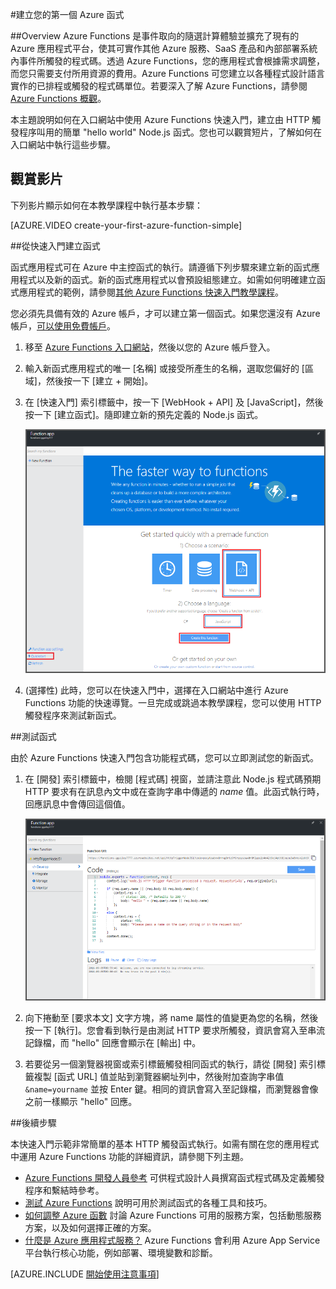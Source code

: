 <properties
   pageTitle="建立您的第一個 Azure 函式 | Microsoft Azure"
   description="在兩分鐘內建立您的第一個 Azure 函式 (無伺服器的應用程式)。"
   services="functions"
   documentationCenter="na"
   authors="ggailey777"
   manager="erikre"
   editor=""
   tags=""
/>

<tags
   ms.service="functions"
   ms.devlang="multiple"
   ms.topic="hero-article"
   ms.tgt_pltfrm="multiple"
   ms.workload="na"
   ms.date="09/08/2016"
   ms.author="glenga"/>

#建立您的第一個 Azure 函式

##Overview
Azure Functions 是事件取向的隨選計算體驗並擴充了現有的 Azure 應用程式平台，使其可實作其他 Azure 服務、SaaS 產品和內部部署系統內事件所觸發的程式碼。透過 Azure Functions，您的應用程式會根據需求調整，而您只需要支付所用資源的費用。Azure Functions 可您建立以各種程式設計語言實作的已排程或觸發的程式碼單位。若要深入了解 Azure Functions，請參閱 [Azure Functions 概觀](functions-overview.md)。

本主題說明如何在入口網站中使用 Azure Functions 快速入門，建立由 HTTP 觸發程序叫用的簡單 "hello world" Node.js 函式。您也可以觀賞短片，了解如何在入口網站中執行這些步驟。

## 觀賞影片

下列影片顯示如何在本教學課程中執行基本步驟：

[AZURE.VIDEO create-your-first-azure-function-simple]

##從快速入門建立函式

函式應用程式可在 Azure 中主控函式的執行。請遵循下列步驟來建立新的函式應用程式以及新的函式。新的函式應用程式以會預設組態建立。如需如何明確建立函式應用程式的範例，請參閱[其他 Azure Functions 快速入門教學課程](functions-create-first-azure-function-azure-portal.md)。

您必須先具備有效的 Azure 帳戶，才可以建立第一個函式。如果您還沒有 Azure 帳戶，[可以使用免費帳戶](https://azure.microsoft.com/free/)。

1. 移至 [Azure Functions 入口網站](https://functions.azure.com/signin)，然後以您的 Azure 帳戶登入。

2. 輸入新函式應用程式的唯一 [名稱] 或接受所產生的名稱，選取您偏好的 [區域]，然後按一下 [建立 + 開始]。

3. 在 [快速入門] 索引標籤中，按一下 [WebHook + API] 及 [JavaScript]，然後按一下 [建立函式]。隨即建立新的預先定義的 Node.js 函式。

	![](./media/functions-create-first-azure-function/function-app-quickstart-node-webhook.png)

4. (選擇性) 此時，您可以在快速入門中，選擇在入口網站中進行 Azure Functions 功能的快速導覽。一旦完成或跳過本教學課程，您可以使用 HTTP 觸發程序來測試新函式。

##測試函式

由於 Azure Functions 快速入門包含功能程式碼，您可以立即測試您的新函式。

1. 在 [開發] 索引標籤中，檢閱 [程式碼] 視窗，並請注意此 Node.js 程式碼預期 HTTP 要求有在訊息內文中或在查詢字串中傳遞的 *name* 值。此函式執行時，回應訊息中會傳回這個值。

	![](./media/functions-create-first-azure-function/function-app-develop-tab-testing.png)

2. 向下捲動至 [要求本文] 文字方塊，將 name 屬性的值變更為您的名稱，然後按一下 [執行]。您會看到執行是由測試 HTTP 要求所觸發，資訊會寫入至串流記錄檔，而 "hello" 回應會顯示在 [輸出] 中。

3. 若要從另一個瀏覽器視窗或索引標籤觸發相同函式的執行，請從 [開發] 索引標籤複製 [函式 URL] 值並貼到瀏覽器網址列中，然後附加查詢字串值 `&name=yourname` 並按 Enter 鍵。相同的資訊會寫入至記錄檔，而瀏覽器會像之前一樣顯示 "hello" 回應。

##後續步驟

本快速入門示範非常簡單的基本 HTTP 觸發函式執行。如需有關在您的應用程式中運用 Azure Functions 功能的詳細資訊，請參閱下列主題。

+ [Azure Functions 開發人員參考](functions-reference.md) 可供程式設計人員撰寫函式程式碼及定義觸發程序和繫結時參考。
+ [測試 Azure Functions](functions-test-a-function.md) 說明可用於測試函式的各種工具和技巧。
+ [如何調整 Azure 函數](functions-scale.md) 討論 Azure Functions 可用的服務方案，包括動態服務方案，以及如何選擇正確的方案。
+ [什麼是 Azure 應用程式服務？](../app-service/app-service-value-prop-what-is.md) Azure Functions 會利用 Azure App Service 平台執行核心功能，例如部署、環境變數和診斷。

[AZURE.INCLUDE [開始使用注意事項](../../includes/functions-get-help.md)]

<!---HONumber=AcomDC_0914_2016-->